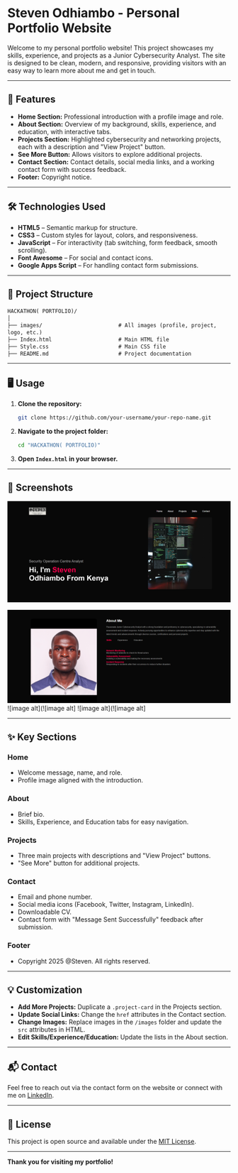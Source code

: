 # Steven Odhiambo - Personal Portfolio Website

Welcome to my personal portfolio website! This project showcases my skills, experience, and projects as a Junior Cybersecurity Analyst. The site is designed to be clean, modern, and responsive, providing visitors with an easy way to learn more about me and get in touch.

---

## 🚀 Features

- **Home Section:** Professional introduction with a profile image and role.
- **About Section:** Overview of my background, skills, experience, and education, with interactive tabs.
- **Projects Section:** Highlighted cybersecurity and networking projects, each with a description and "View Project" button.
- **See More Button:** Allows visitors to explore additional projects.
- **Contact Section:** Contact details, social media links, and a working contact form with success feedback.
- **Footer:** Copyright notice.

---

## 🛠️ Technologies Used

- **HTML5** – Semantic markup for structure.
- **CSS3** – Custom styles for layout, colors, and responsiveness.
- **JavaScript** – For interactivity (tab switching, form feedback, smooth scrolling).
- **Font Awesome** – For social and contact icons.
- **Google Apps Script** – For handling contact form submissions.

---

## 📁 Project Structure

```
HACKATHON( PORTFOLIO)/
│
├── images/                        # All images (profile, project, logo, etc.)
├── Index.html                     # Main HTML file
├── Style.css                      # Main CSS file
├── README.md                      # Project documentation
```

---

## 🖥️ Usage

1. **Clone the repository:**
   ```bash
   git clone https://github.com/your-username/your-repo-name.git
   ```
2. **Navigate to the project folder:**
   ```bash
   cd "HACKATHON( PORTFOLIO)"
   ```
3. **Open `Index.html` in your browser.**

---

## 📸 Screenshots

![image alt](https://github.com/Stevenson254/HACKATHON-PORTFOLIO-PROJECT/blob/0b1cb48aa7df8f5e7c798e078589a25dd196395a/Screenshot%202025-05-26%20180307.png)

![image alt](https://github.com/Stevenson254/HACKATHON-PORTFOLIO-PROJECT/blob/13a9ed11fec6d2189f8ab721b3a9f3b2ce7ecb58/Screenshot%202025-05-26%20180321.png)
![image alt](![image alt]
![image alt](![image alt]

---

## ✨ Key Sections

### Home
- Welcome message, name, and role.
- Profile image aligned with the introduction.

### About
- Brief bio.
- Skills, Experience, and Education tabs for easy navigation.

### Projects
- Three main projects with descriptions and "View Project" buttons.
- "See More" button for additional projects.

### Contact
- Email and phone number.
- Social media icons (Facebook, Twitter, Instagram, LinkedIn).
- Downloadable CV.
- Contact form with "Message Sent Successfully" feedback after submission.

### Footer
- Copyright 2025 @Steven. All rights reserved.

---

## 💡 Customization

- **Add More Projects:** Duplicate a `.project-card` in the Projects section.
- **Update Social Links:** Change the `href` attributes in the Contact section.
- **Change Images:** Replace images in the `/images` folder and update the `src` attributes in HTML.
- **Edit Skills/Experience/Education:** Update the lists in the About section.

---

## 📬 Contact

Feel free to reach out via the contact form on the website or connect with me on [LinkedIn](https://linkedin.com/).

---

## 📄 License

This project is open source and available under the [MIT License](LICENSE).

---

**Thank you for visiting my portfolio!**
